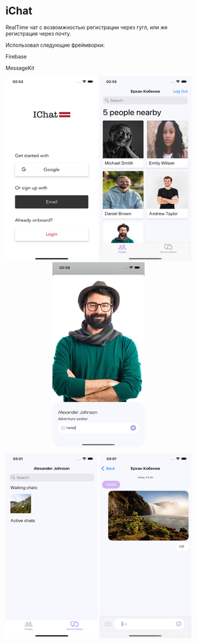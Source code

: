 # iChat

RealTime чат с возвомжностью регистрации через гугл, или же регистрация через почту.

Использовал следующие фреймворки:

Firebase

MessageKit

<p align="center">
  <img width="250" height="500" src="https://github.com/KEZ758/iChat/blob/main/Simulator%20Screenshot%20-%20iPhone%2014%20%20-%202024-04-06%20at%2002.53.19.png">
  <img width="250" height="500" src="https://github.com/KEZ758/iChat/blob/main/Simulator%20Screenshot%20-%20iPhone%2014%20%20-%202024-04-06%20at%2002.55.31.png">
  <img width="250" height="500" src="https://github.com/KEZ758/iChat/blob/main/Simulator%20Screenshot%20-%20iPhone%2014%20%20-%202024-04-06%20at%2002.58.34.png">
</p>
<p align="center">
  <img width="250" height="500" src="https://github.com/KEZ758/iChat/blob/main/Simulator%20Screenshot%20-%20iPhone%2014%20%20-%202024-04-06%20at%2003.01.01.png">
  <img width="250" height="500" src="https://github.com/KEZ758/iChat/blob/main/Simulator%20Screenshot%20-%20iPhone%2014%20%20-%202024-04-06%20at%2003.01.52.png">
</p>


